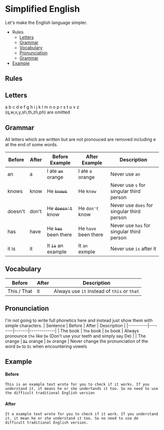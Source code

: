# Simplified English

Let's make the English language simpler.

- Rules
   * [Letters](#words)
   * [Grammar](#grammar)
   * [Vocabulary](#vocabulary)
   * [Pronunciation](#pronunciation)
   * [Grammar](#grammar)
- [Example](#example)

## Rules
## Letters
a b c d e f g h i j k l m n o p r s t u v z  
(q,w,x,y,sh,th,zh,ph) are omitted 
## Grammar
All letters which are written but are not pronouced are removed including e at the end of some words.
 
| Before | After | Before Example | After Example | Description |
|--------|-------|----------------|---------------|-------------|
| an | a | I ate ~~`an`~~ orange | I ate `a` orange | Never use `an` |
| knows | know | He ~~`knows`~~ | He `know` | Never use `s` for singular third person |
| doesn't | don't | He ~~`doesn't`~~ know | He `don't` know | Never use `does` for singular third person |
| has | have | He ~~`has`~~ been there | He `have` been there | Never use `has` for singular third person |
| it is | it | It ~~`is`~~ an example | It `an` exmple | Never use `is` after it |

## Vocabulary
| Before | After | Description |
|--------|-------|-------------|
| This / That | it | Always use `it` instead of `this` or `that` |

## Pronunciation
I'm not going to write full phonetics here and instead just show them with simple characters.
| Sentence | Before | After | Description |
|----------|--------|-------|-------------|
| The book | `The` book | `De` book | Always pronounce `the` like `De` (Don't use your teeth and simply say De) |
| The orange | ~~`Di`~~ orange | `De` orange | Never change the pronunciation of the word `De` to `Di` when encountering vowels

## Example
#### Before
```This is an example text wrote for you to check if it works. If you understand it, it means he or she undertands it too. So no need to use the difficult traditional English version```

#### After
```It a example text wrote for you to check if it work. If you understand it, it mean he or she understand it too. So no need to use de difficult traditional English version.```
